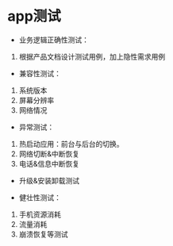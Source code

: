 # app测试

-  业务逻辑正确性测试：
 1. 根据产品文档设计测试用例，加上隐性需求用例


- 兼容性测试：
 1. 系统版本
 2. 屏幕分辨率
 3. 网络情况


-  异常测试：
 1. 热启动应用：前台与后台的切换。
 2. 网络切断&中断恢复
 3. 电话&信息中断恢复


-  升级&安装卸载测试


-  健壮性测试：
 1. 手机资源消耗
 2. 流量消耗
 3. 崩溃恢复等测试

